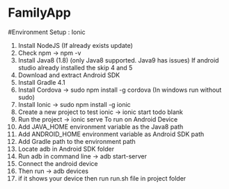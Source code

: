 # FamilyApp

#Environment Setup : Ionic
1. Install NodeJS (If already exists update)
2. Check npm -> npm -v
3. Install Java8 (1.8) (only Java8 supported. Java9 has issues)
If android studio already installed the skip 4 and 5
4. Download and extract Android SDK
5. Install Gradle 4.1
6. Install Cordova -> sudo npm install -g cordova (In windows run without sudo)
7. Install Ionic -> sudo npm install -g ionic
8. Create a new project to test ionic -> ionic start todo blank
9. Run the project -> ionic serve
To run on Android Device
10. Add JAVA_HOME environment variable as the Java8 path
11. Add ANDROID_HOME environment variable as Android SDK path
12. Add Gradle path to the environment path
13. Locate adb in Android SDK folder
14. Run adb in command line -> adb start-server
15. Connect the android device
16. Then run -> adb devices
17. if it shows your device then run run.sh file in project folder